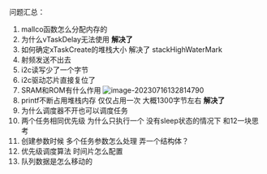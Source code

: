 问题汇总：

1. mallco函数怎么分配内存的
2. 为什么vTaskDelay无法使用  **解决了**
3. 如何确定xTaskCreate的堆栈大小  解决了  stackHighWaterMark
4. 射频发送不出去
5. i2c读写少了一个字节
6. i2c驱动芯片直接复位了
7. SRAM和ROM有什么作用
   ![image-20230716132814790](https://image-1302263000.cos.ap-nanjing.myqcloud.com/img/image-20230716132814790.png)
8. printf不断占用堆栈内存   仅仅占用一次 大概1300字节左右   **解决了**
9. 为什么调度器不开也可以调度任务
10. 两个任务相同优先级   为什么只执行一个  没有sleep状态的情况下  和12一块思考
11. 创建参数时候  多个任务参数怎么处理  弄一个结构体？
12. 优先级调度算法  时间片怎么配置
13. 队列数据是怎么移动的
